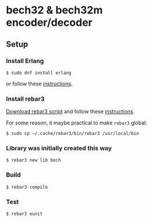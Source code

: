 # bech32 & bech32m encoder/decoder

## Setup

### Install Erlang

```shell
$ sudo dnf install erlang
```
or follow these [instructions](https://www.erlang.org/downloads).

### Install rebar3

[Download rebar3 script](https://s3.amazonaws.com/rebar3/rebar3)
and follow these [instructions](https://rebar3.org/docs/getting-started/).

For some reason, it maybe practical to make `rebar3` global:
```shell
$ sudo cp ~/.cache/rebar3/bin/rebar3 /usr/local/bin
```

### Library was initially created this way 

```shell
$ rebar3 new lib bech
```

### Build

```shell
$ rebar3 compile
```

### Test

```shell
$ rebar3 eunit
```



